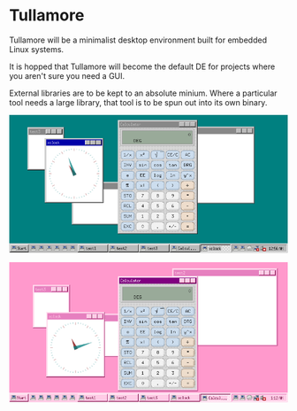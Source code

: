 # Tullamore
Tullamore will be a minimalist desktop environment built for embedded Linux systems. 

It is hopped that Tullamore will become the default DE for projects where you aren't sure you need a GUI.

External libraries are to be kept to an absolute minium. Where a particular tool needs a large library, that tool is to be spun out into its own binary.

![Tullamore Screenshot](screenshots/2025-05-25.png)

![Tullamore Screenshot](screenshots/Pink.png)
